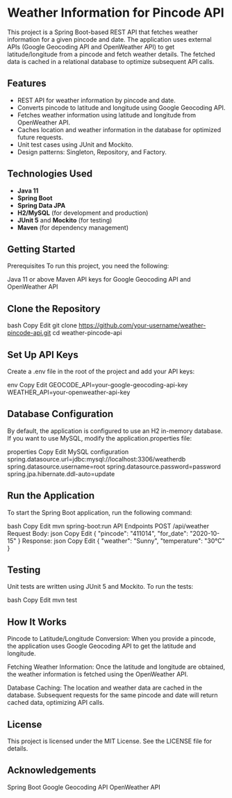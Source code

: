# Weather Information for Pincode API

This project is a Spring Boot-based REST API that fetches weather information for a given pincode and date. The application uses external APIs (Google Geocoding API and OpenWeather API) to get latitude/longitude from a pincode and fetch weather details. The fetched data is cached in a relational database to optimize subsequent API calls.

## Features
- REST API for weather information by pincode and date.
- Converts pincode to latitude and longitude using Google Geocoding API.
- Fetches weather information using latitude and longitude from OpenWeather API.
- Caches location and weather information in the database for optimized future requests.
- Unit test cases using JUnit and Mockito.
- Design patterns: Singleton, Repository, and Factory.

## Technologies Used
- **Java 11**
- **Spring Boot**
- **Spring Data JPA**
- **H2/MySQL** (for development and production)
- **JUnit 5** and **Mockito** (for testing)
- **Maven** (for dependency management)

## Getting Started
Prerequisites
To run this project, you need the following:

Java 11 or above
Maven
API keys for Google Geocoding API and OpenWeather API
## Clone the Repository
bash
Copy
Edit
git clone https://github.com/your-username/weather-pincode-api.git
cd weather-pincode-api
## Set Up API Keys
Create a .env file in the root of the project and add your API keys:

env
Copy
Edit
GEOCODE_API=your-google-geocoding-api-key
WEATHER_API=your-openweather-api-key
## Database Configuration
By default, the application is configured to use an H2 in-memory database. If you want to use MySQL, modify the application.properties file:

properties
Copy
Edit
MySQL configuration
spring.datasource.url=jdbc:mysql://localhost:3306/weatherdb
spring.datasource.username=root
spring.datasource.password=password
spring.jpa.hibernate.ddl-auto=update
## Run the Application
To start the Spring Boot application, run the following command:

bash
Copy
Edit
mvn spring-boot:run
API Endpoints
POST /api/weather
Request Body:
json
Copy
Edit
{
  "pincode": "411014",
  "for_date": "2020-10-15"
}
Response:
json
Copy
Edit
{
  "weather": "Sunny",
  "temperature": "30°C"
}
## Testing
Unit tests are written using JUnit 5 and Mockito. To run the tests:

bash
Copy
Edit
mvn test
## How It Works
Pincode to Latitude/Longitude Conversion:
When you provide a pincode, the application uses Google Geocoding API to get the latitude and longitude.

Fetching Weather Information:
Once the latitude and longitude are obtained, the weather information is fetched using the OpenWeather API.

Database Caching:
The location and weather data are cached in the database. Subsequent requests for the same pincode and date will return cached data, optimizing API calls.

## License
This project is licensed under the MIT License. See the LICENSE file for details.

## Acknowledgements
Spring Boot
Google Geocoding API
OpenWeather API

